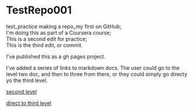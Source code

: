 # TestRepo001
test_practice making a repo_my first on GitHub;   
I'm doing this as part of a Coursera course;   
This is a second edit for practice;   
This is the third edit, or commit.  

I've published this as a gh pages project.

I've added a series of links to markdown docs. The user could go to the level two doc, and then to three from there, or they could
simply go directy yo the third level.

[second level](https://github.com/eruss4073/testrepo01/blob/master/docs/alternate.md)

[direct to third level](https://github.com/eruss4073/testrepo01/blob/master/docs/sub1/terminal.md)
